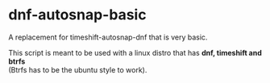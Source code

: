 # dnf-autosnap-basic
A replacement for timeshift-autosnap-dnf that is very basic.

This script is meant to be used with a linux distro that has **dnf, timeshift and btrfs**
<br/>
(Btrfs has to be the ubuntu style to work).
